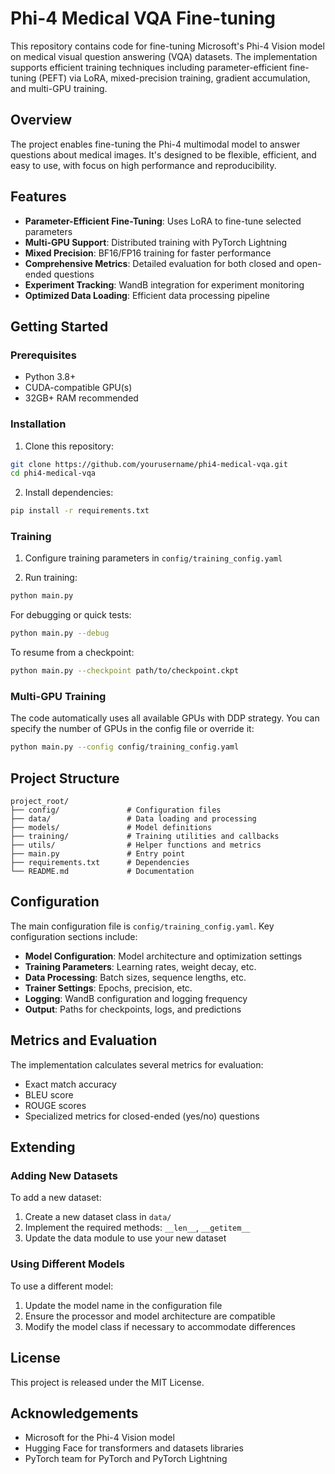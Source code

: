 # Phi-4 Medical VQA Fine-tuning

This repository contains code for fine-tuning Microsoft's Phi-4 Vision model on medical visual question answering (VQA) datasets. The implementation supports efficient training techniques including parameter-efficient fine-tuning (PEFT) via LoRA, mixed-precision training, gradient accumulation, and multi-GPU training.

## Overview

The project enables fine-tuning the Phi-4 multimodal model to answer questions about medical images. It's designed to be flexible, efficient, and easy to use, with focus on high performance and reproducibility.

## Features

- **Parameter-Efficient Fine-Tuning**: Uses LoRA to fine-tune selected parameters
- **Multi-GPU Support**: Distributed training with PyTorch Lightning
- **Mixed Precision**: BF16/FP16 training for faster performance
- **Comprehensive Metrics**: Detailed evaluation for both closed and open-ended questions
- **Experiment Tracking**: WandB integration for experiment monitoring
- **Optimized Data Loading**: Efficient data processing pipeline

## Getting Started

### Prerequisites

- Python 3.8+
- CUDA-compatible GPU(s)
- 32GB+ RAM recommended

### Installation

1. Clone this repository:
```bash
git clone https://github.com/yourusername/phi4-medical-vqa.git
cd phi4-medical-vqa
```

2. Install dependencies:
```bash
pip install -r requirements.txt
```

### Training

1. Configure training parameters in `config/training_config.yaml`

2. Run training:
```bash
python main.py
```

For debugging or quick tests:
```bash
python main.py --debug
```

To resume from a checkpoint:
```bash
python main.py --checkpoint path/to/checkpoint.ckpt
```

### Multi-GPU Training

The code automatically uses all available GPUs with DDP strategy. You can specify the number of GPUs in the config file or override it:

```bash
python main.py --config config/training_config.yaml
```

## Project Structure

```
project_root/
├── config/               # Configuration files
├── data/                 # Data loading and processing
├── models/               # Model definitions
├── training/             # Training utilities and callbacks
├── utils/                # Helper functions and metrics
├── main.py               # Entry point
├── requirements.txt      # Dependencies
└── README.md             # Documentation
```

## Configuration

The main configuration file is `config/training_config.yaml`. Key configuration sections include:

- **Model Configuration**: Model architecture and optimization settings
- **Training Parameters**: Learning rates, weight decay, etc.
- **Data Processing**: Batch sizes, sequence lengths, etc.
- **Trainer Settings**: Epochs, precision, etc.
- **Logging**: WandB configuration and logging frequency
- **Output**: Paths for checkpoints, logs, and predictions

## Metrics and Evaluation

The implementation calculates several metrics for evaluation:
- Exact match accuracy
- BLEU score
- ROUGE scores
- Specialized metrics for closed-ended (yes/no) questions

## Extending

### Adding New Datasets

To add a new dataset:
1. Create a new dataset class in `data/`
2. Implement the required methods: `__len__`, `__getitem__`
3. Update the data module to use your new dataset

### Using Different Models

To use a different model:
1. Update the model name in the configuration file
2. Ensure the processor and model architecture are compatible
3. Modify the model class if necessary to accommodate differences

## License

This project is released under the MIT License.

## Acknowledgements

- Microsoft for the Phi-4 Vision model
- Hugging Face for transformers and datasets libraries
- PyTorch team for PyTorch and PyTorch Lightning